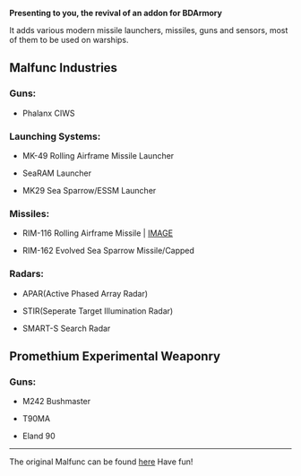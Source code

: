 **Presenting to you, the revival of an addon for BDArmory**

It adds various modern missile launchers, missiles, guns and sensors, most of them to be used on warships.

## Malfunc Industries

### Guns:

* Phalanx CIWS

### Launching Systems:

* MK-49 Rolling Airframe Missile Launcher

* SeaRAM Launcher

* MK29 Sea Sparrow/ESSM Launcher

### Missiles:

* RIM-116 Rolling Airframe Missile | [IMAGE](https://github.com/user-attachments/assets/7b52610e-9479-4fbe-96c6-89dd1d76e1ea)

* RIM-162 Evolved Sea Sparrow Missile/Capped

### Radars:

* APAR(Active Phased Array Radar)

* STIR(Seperate Target Illumination Radar)

* SMART-S Search Radar
  
## Promethium Experimental Weaponry

### Guns:

*  M242 Bushmaster
  
*  T90MA

*  Eland 90
-------------------------------------------------------

The original Malfunc can be found [here](https://forum.kerbalspaceprogram.com/topic/132330-112bda-01101-malfunc-weaponry-r09mk29-launcher-and-friends-may-04/#comments)
Have fun!

